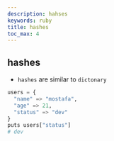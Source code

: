 ```yaml
---
description: hahses
keywords: ruby
title: hashes
toc_max: 4
---
```


## hashes

* `hashes` are similar  to `dictonary`

```py
users = {
  "name" => "mostafa",
  "age" => 21,
  "status" => "dev"
}
puts users["status"]
# dev
```
